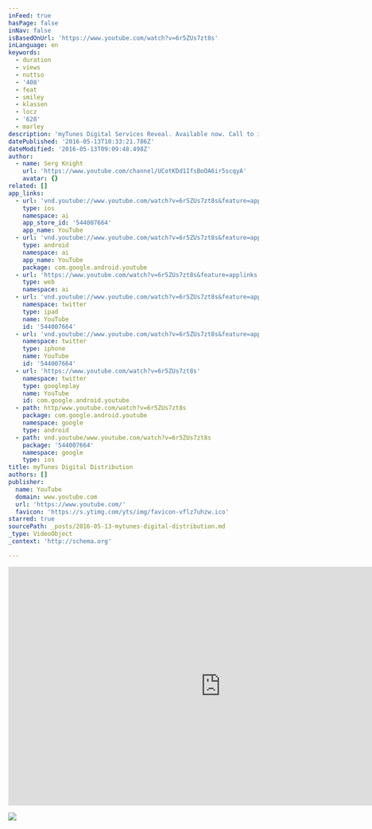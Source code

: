 ```yaml
---
inFeed: true
hasPage: false
inNav: false
isBasedOnUrl: 'https://www.youtube.com/watch?v=6r5ZUs7zt8s'
inLanguage: en
keywords:
  - duration
  - views
  - nuttso
  - '408'
  - feat
  - smiley
  - klassen
  - locz
  - '628'
  - marley
description: 'myTunes Digital Services Reveal. Available now. Call to inquire. #844MYTUNES or email us at info@mytunesdigital.com'
datePublished: '2016-05-13T10:33:21.786Z'
dateModified: '2016-05-13T09:09:48.498Z'
author:
  - name: Serg Knight
    url: 'https://www.youtube.com/channel/UCotKDd1IfsBoOA6ir5scqyA'
    avatar: {}
related: []
app_links:
  - url: 'vnd.youtube://www.youtube.com/watch?v=6r5ZUs7zt8s&feature=applinks'
    type: ios
    namespace: ai
    app_store_id: '544007664'
    app_name: YouTube
  - url: 'vnd.youtube://www.youtube.com/watch?v=6r5ZUs7zt8s&feature=applinks'
    type: android
    namespace: ai
    app_name: YouTube
    package: com.google.android.youtube
  - url: 'https://www.youtube.com/watch?v=6r5ZUs7zt8s&feature=applinks'
    type: web
    namespace: ai
  - url: 'vnd.youtube://www.youtube.com/watch?v=6r5ZUs7zt8s&feature=applinks'
    namespace: twitter
    type: ipad
    name: YouTube
    id: '544007664'
  - url: 'vnd.youtube://www.youtube.com/watch?v=6r5ZUs7zt8s&feature=applinks'
    namespace: twitter
    type: iphone
    name: YouTube
    id: '544007664'
  - url: 'https://www.youtube.com/watch?v=6r5ZUs7zt8s'
    namespace: twitter
    type: googleplay
    name: YouTube
    id: com.google.android.youtube
  - path: http/www.youtube.com/watch?v=6r5ZUs7zt8s
    package: com.google.android.youtube
    namespace: google
    type: android
  - path: vnd.youtube/www.youtube.com/watch?v=6r5ZUs7zt8s
    package: '544007664'
    namespace: google
    type: ios
title: myTunes Digital Distribution
authors: []
publisher:
  name: YouTube
  domain: www.youtube.com
  url: 'https://www.youtube.com/'
  favicon: 'https://s.ytimg.com/yts/img/favicon-vflz7uhzw.ico'
starred: true
sourcePath: _posts/2016-05-13-mytunes-digital-distribution.md
_type: VideoObject
_context: 'http://schema.org'

---
```

<iframe src="https://cdn.embedly.com/widgets/media.html?src=https%3A%2F%2Fwww.youtube.com%2Fembed%2F6r5ZUs7zt8s%3Ffeature%3Doembed&amp;url=http%3A%2F%2Fwww.youtube.com%2Fwatch%3Fv%3D6r5ZUs7zt8s&amp;image=https%3A%2F%2Fi.ytimg.com%2Fvi%2F6r5ZUs7zt8s%2Fhqdefault.jpg&amp;key=b7d04c9b404c499eba89ee7072e1c4f7&amp;type=text%2Fhtml&amp;schema=youtube" width="854" height="480" scrolling="no" frameborder="0" allowfullscreen="" style=""></iframe>

![](https://the-grid-user-content.s3-us-west-2.amazonaws.com/c60083c9-4c0a-4168-a835-8343bfeb1a87.jpg)